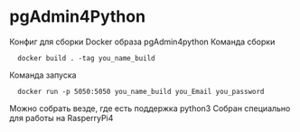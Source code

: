 # pgAdmin4Python
Конфиг для сборки Docker образа pgAdmin4python
Команда сборки 
```
  docker build . -tag you_name_build
```
Команда запуска
```
  docker run -p 5050:5050 you_name_build you_Email you_password
```

Можно собрать везде, где есть поддержка python3
Собран специально для работы на RasperryPi4
